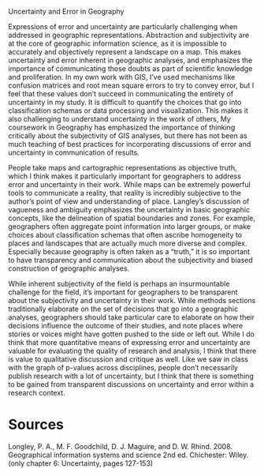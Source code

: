 Uncertainty and Error in Geography

Expressions of error and uncertainty are particularly challenging when addressed in geographic representations. Abstraction and subjectivity are at the core of geographic information science,  as it is impossible to accurately and objectively represent a landscape on a map. This makes uncertainty and error inherent in geographic analyses, and emphasizes the importance of communicating those doubts as part of scientific knowledge and proliferation.  In my own work with GIS, I’ve used mechanisms like confusion matrices and root mean square errors to try to convey error, but I feel that these values don’t succeed in communicating the entirety of uncertainty in my study. It is difficult to quantify the choices that go into classification schemas or data processing and visualization.  This makes it also challenging to understand uncertainty in the work of others,   My coursework in Geography has emphasized the importance of thinking critically about the subjectivity of GIS analyses, but there has not been as much teaching of best practices for incorporating discussions of error and uncertainty in communication of results.

People take maps and cartographic representations as objective truth, which I think makes it particularly important for geographers to address error and uncertainty in their work. While maps can be extremely powerful tools to communicate a reality, that reality is incredibly subjective to the author’s point of view and understanding of place.  Langley’s discussion of vagueness and ambiguity emphasizes the uncertainty in basic geographic concepts, like the delineation of spatial boundaries and zones. For example, geographers often aggregate point information into larger groups, or make choices about classification schemas that often ascribe homogeneity to places and landscapes that are actually much more diverse and complex. Especially because geography is often taken as a “truth,” it is so important to have transparency and communication about the subjectivity and biased construction of geographic analyses.

While  inherent subjectivity of the field is perhaps an insurmountable challenge for the field, it’s important for geographers to be transparent about the subjectivity and uncertainty in their work. While methods sections traditionally elaborate on the set of decisions that go into a geographic analyses, geographers should take particular care to elaborate on how their decisions influence the outcome of their studies, and note places where stories or voices might have gotten pushed to the side or left out. While I do think that more quantitative means of expressing error and uncertainty are valuable for evaluating the quality of research and analysis, I think that there is value to qualitative discussion and critique as well. Like we saw in class with the graph of p-values across disciplines, people don’t necessarily publish research with a lot of uncertainty, but I think that there is something to be gained from transparent discussions on uncertainty and error within a research context. 


# Sources

Longley, P. A., M. F. Goodchild, D. J. Maguire, and D. W. Rhind. 2008. Geographical information systems and science 2nd ed. Chichester: Wiley. (only chapter 6: Uncertainty, pages 127-153)
